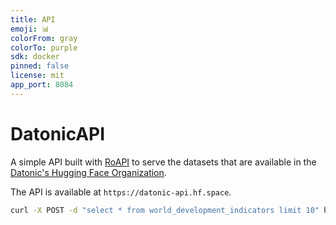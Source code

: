 ```yaml
---
title: API
emoji: 📊
colorFrom: gray
colorTo: purple
sdk: docker
pinned: false
license: mit
app_port: 8084
---
```


# DatonicAPI

A simple API built with [RoAPI](https://github.com/roapi/roapi) to serve the datasets that are available in the [Datonic's Hugging Face Organization](https://huggingface.co/datonic).

The API is available at `https://datonic-api.hf.space`.

```bash
curl -X POST -d "select * from world_development_indicators limit 10" https://datonic-api.hf.space/api/sql
```
